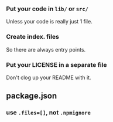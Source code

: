 
### Put your code in `lib/` or `src/`

Unless your code is really just 1 file.

### Create index.<format> files

So there are always entry points.

### Put your LICENSE in a separate file

Don't clog up your README with it.

## package.json

### use `.files=[]`, not `.npmignore`
